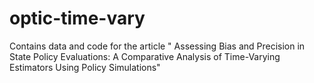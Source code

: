 # optic-time-vary
Contains data and code for the article " Assessing Bias and Precision in State Policy Evaluations: A Comparative Analysis of Time-Varying Estimators Using Policy Simulations"
